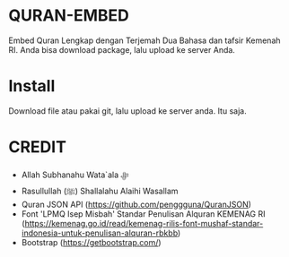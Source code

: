 # QURAN-EMBED
Embed Quran Lengkap dengan Terjemah Dua Bahasa dan tafsir Kemenah RI. Anda bisa download package, lalu upload ke server Anda.

# Install
Download file atau pakai git, lalu upload ke server anda. Itu saja.

# CREDIT
- Allah Subhanahu Wata`ala ﷻ
- Rasullullah (ﷺ) Shallalahu Alaihi Wasallam
- Quran JSON API (https://github.com/penggguna/QuranJSON)
- Font 'LPMQ Isep Misbah' Standar Penulisan Alquran KEMENAG RI (https://kemenag.go.id/read/kemenag-rilis-font-mushaf-standar-indonesia-untuk-penulisan-alquran-rbkbb)
- Bootstrap (https://getbootstrap.com/)
